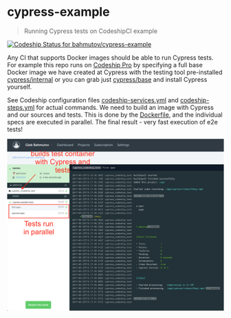 # cypress-example

> Running Cypress tests on CodeshipCI example

[ ![Codeship Status for bahmutov/cypress-example](https://app.codeship.com/projects/383a35a0-22c3-0135-2f12-6edd8424d9c3/status?branch=master)](https://app.codeship.com/projects/221805)

Any CI that supports Docker images should be able to run Cypress tests.
For example this repo runs on [Codeship Pro](https://codeship.com/features/pro)
by specifying a full base Docker image we have created at Cypress with
the testing tool pre-installed
[cypress/internal](https://hub.docker.com/r/cypress/internal/) or you can grab
just [cypress/base](https://hub.docker.com/r/cypress/base/) and install
Cypress yourself.

See Codeship configuration files [codeship-services.yml](codeship-services.yml)
and [codeship-steps.yml](codeship-steps.yml) for actual commands. We need
to build an image with Cypress and our sources and tests. This is done
by the [Dockerfile](./Dockerfile), and the individual specs are executed
in parallel. The final result - very fast execution of e2e tests!

![Cypress Codeship](images/cypress-codeship.png)
